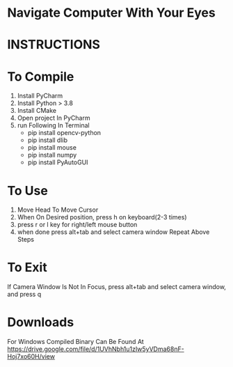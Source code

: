 # Navigate Computer With Your Eyes
# INSTRUCTIONS
# To Compile
 1. Install PyCharm
 2. Install Python > 3.8
 3. Install CMake
 4. Open project In PyCharm
 5. run Following In Terminal
	 - pip install opencv-python
	 - pip install dlib
	 - pip install  mouse
	 - pip install numpy
	 - pip install PyAutoGUI
# To Use
1. Move Head To Move Cursor
2. When On Desired position, press h on keyboard(2-3 times)
3. press r or l key for right/left mouse button
4. when done press alt+tab and select camera window
Repeat Above Steps
# To Exit
If Camera Window Is Not In Focus, press alt+tab and select camera window, and press q
# Downloads
For Windows Compiled Binary Can Be Found At
<https://drive.google.com/file/d/1UVhNbh1u1zIw5yVDma68nF-Hoj7xo60H/view>

